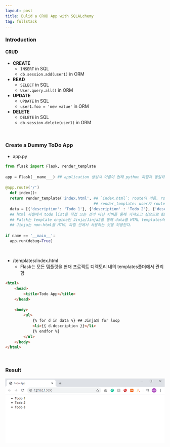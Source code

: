 ```yaml
---
layout: post
title: Bulid a CRUD App with SQLALchemy
tag: fullstack
---
```


### Introduction
#### CRUD
- **CREATE**
  - `INSERT` in SQL
  - `db.session.add(user1)` in ORM
- **READ**
  - `SELECT` in SQL
  - `User.query.all()` in ORM
- **UPDATE**
  - `UPDATE` in SQL
  - `user1.foo = 'new value'` in ORM
- **DELETE**
  - `DELETE` in SQL
  - `db.session.delete(user1)` in ORM
  
 <br>
 
### Create a Dummy ToDo App
  
- app.py

```python
from flask import Flask, render_template
  
app = Flask(__name___) ## application 생성시 이름이 현재 python 파일과 동일하도록 설정
  
@app.route('/')
  def index():
  return render_template('index.html', ## `index.html`: route의 이름, route handler의 이름과 동일하게 설정
                                       ## render_template: user가 route를 방문할 때마다 HTML파일이 유저에게 render되도록 함
  data = [{'description': 'Todo 1'}, {'description' : 'Todo 2'}, {'description': 'Todo 3'}])
  ## html 파일에서 todo list를 직접 쓰는 것이 아닌 서버를 통해 가져오고 싶으므로 data라는 변수로 list를 생성함
  ## Falsk는 template engine인 Jinja/Jinja2를 통해 data를 HTML templates에서 사용하는 것을 허용
  ## Jinja는 non-html을 HTML 파일 안에서 사용하는 것을 허용한다.
  
if name == '__main__':
  app.run(debug=True)
```
<br>

- /templates/index.html
  - Flask는 모든 템플릿을 현재 프로젝트 디렉토리 내의 templates폴더에서 관리함
  
```html
<html>
    <head>
        <title>Todo App</title>
    </head>

    <body>
        <ul>
            {% for d in data %} ## Jinja의 for loop
            <li>{{ d.description }}</li>
            {% endfor %}
        </ul>
    </body>
</html>
```

<br>

### Result
![todoapp_result](/img/todoapp_result.png)
